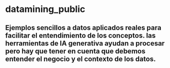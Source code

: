 # datamining_public
## Ejemplos sencillos a datos aplicados reales para facilitar el entendimiento de los conceptos. las herramientas de IA generativa ayudan a procesar pero hay que tener en cuenta que debemos entender el negocio y el contexto de los datos.
